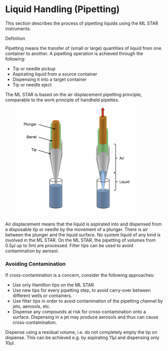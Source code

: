 # Liquid Handling (Pipetting)‌

This section describes the process of pipetting liquids using the ML STAR instruments.

Definition

Pipetting means the transfer of (small or large) quantities of liquid from one container to another. A pipetting operation is achieved through the following:

* Tip or needle pickup
* Aspirating liquid from a source container
* Dispensing it into a target container
* Tip or needle eject

The ML STAR is based on the air displacement pipetting principle, comparable to the work principle of handheld pipettes.

<figure><img src="../../../../.gitbook/assets/image (26) (1) (1) (1) (1).png" alt="" width="375"><figcaption></figcaption></figure>

Air displacement means that the liquid is aspirated into and dispensed from a disposable tip or needle by the movement of a plunger. There is air between the plunger and the liquid surface. No system liquid of any kind is involved in the ML STAR. On the ML STAR, the pipetting of volumes from 0.5µl up to 5ml are processed. Filter tips can be used to avoid contamination by aerosol.

### Avoiding Contamination‌

If cross-contamination is a concern, consider the following approaches:

* Use only Hamilton tips on the ML STAR.
* Use new tips for every pipetting step, to avoid carry-over between different wells or containers.
* Use filter tips in order to avoid contamination of the pipetting channel by jets, aerosols, etc.
* Dispense any compounds at risk for cross-contamination onto a surface. Dispensing in a jet may produce aerosols and thus can cause cross-contamination.

Dispense using a residual volume, i.e. do not completely empty the tip on dispense. This can be achieved e.g. by aspirating 11µl and dispensing only 10µl.
